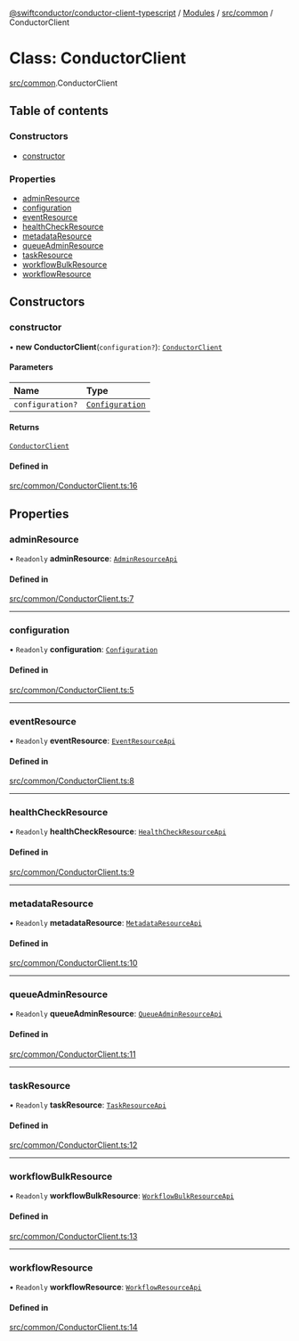 [@swiftconductor/conductor-client-typescript](../README.md) / [Modules](../modules.md) / [src/common](../modules/src_common.md) / ConductorClient

# Class: ConductorClient

[src/common](../modules/src_common.md).ConductorClient

## Table of contents

### Constructors

- [constructor](src_common.ConductorClient.md#constructor)

### Properties

- [adminResource](src_common.ConductorClient.md#adminresource)
- [configuration](src_common.ConductorClient.md#configuration)
- [eventResource](src_common.ConductorClient.md#eventresource)
- [healthCheckResource](src_common.ConductorClient.md#healthcheckresource)
- [metadataResource](src_common.ConductorClient.md#metadataresource)
- [queueAdminResource](src_common.ConductorClient.md#queueadminresource)
- [taskResource](src_common.ConductorClient.md#taskresource)
- [workflowBulkResource](src_common.ConductorClient.md#workflowbulkresource)
- [workflowResource](src_common.ConductorClient.md#workflowresource)

## Constructors

### constructor

• **new ConductorClient**(`configuration?`): [`ConductorClient`](src_common.ConductorClient.md)

#### Parameters

| Name | Type |
| :------ | :------ |
| `configuration?` | [`Configuration`](../interfaces/openapi_api.Configuration.md) |

#### Returns

[`ConductorClient`](src_common.ConductorClient.md)

#### Defined in

[src/common/ConductorClient.ts:16](https://github.com/swift-conductor/conductor-client-typescript/blob/9866b7c/src/common/ConductorClient.ts#L16)

## Properties

### adminResource

• `Readonly` **adminResource**: [`AdminResourceApi`](openapi_api.AdminResourceApi.md)

#### Defined in

[src/common/ConductorClient.ts:7](https://github.com/swift-conductor/conductor-client-typescript/blob/9866b7c/src/common/ConductorClient.ts#L7)

___

### configuration

• `Readonly` **configuration**: [`Configuration`](../interfaces/openapi_api.Configuration.md)

#### Defined in

[src/common/ConductorClient.ts:5](https://github.com/swift-conductor/conductor-client-typescript/blob/9866b7c/src/common/ConductorClient.ts#L5)

___

### eventResource

• `Readonly` **eventResource**: [`EventResourceApi`](openapi_api.EventResourceApi.md)

#### Defined in

[src/common/ConductorClient.ts:8](https://github.com/swift-conductor/conductor-client-typescript/blob/9866b7c/src/common/ConductorClient.ts#L8)

___

### healthCheckResource

• `Readonly` **healthCheckResource**: [`HealthCheckResourceApi`](openapi_api.HealthCheckResourceApi.md)

#### Defined in

[src/common/ConductorClient.ts:9](https://github.com/swift-conductor/conductor-client-typescript/blob/9866b7c/src/common/ConductorClient.ts#L9)

___

### metadataResource

• `Readonly` **metadataResource**: [`MetadataResourceApi`](openapi_api.MetadataResourceApi.md)

#### Defined in

[src/common/ConductorClient.ts:10](https://github.com/swift-conductor/conductor-client-typescript/blob/9866b7c/src/common/ConductorClient.ts#L10)

___

### queueAdminResource

• `Readonly` **queueAdminResource**: [`QueueAdminResourceApi`](openapi_api.QueueAdminResourceApi.md)

#### Defined in

[src/common/ConductorClient.ts:11](https://github.com/swift-conductor/conductor-client-typescript/blob/9866b7c/src/common/ConductorClient.ts#L11)

___

### taskResource

• `Readonly` **taskResource**: [`TaskResourceApi`](openapi_api.TaskResourceApi.md)

#### Defined in

[src/common/ConductorClient.ts:12](https://github.com/swift-conductor/conductor-client-typescript/blob/9866b7c/src/common/ConductorClient.ts#L12)

___

### workflowBulkResource

• `Readonly` **workflowBulkResource**: [`WorkflowBulkResourceApi`](openapi_api.WorkflowBulkResourceApi.md)

#### Defined in

[src/common/ConductorClient.ts:13](https://github.com/swift-conductor/conductor-client-typescript/blob/9866b7c/src/common/ConductorClient.ts#L13)

___

### workflowResource

• `Readonly` **workflowResource**: [`WorkflowResourceApi`](openapi_api.WorkflowResourceApi.md)

#### Defined in

[src/common/ConductorClient.ts:14](https://github.com/swift-conductor/conductor-client-typescript/blob/9866b7c/src/common/ConductorClient.ts#L14)
